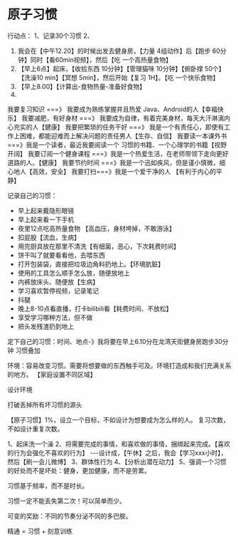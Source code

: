 
# 原子习惯

行动点：
1、记录30个习惯
2、


1. 我会在【中午12.20】的时候出发去健身房，【力量 4组动作】后【跑步 60分钟】同时【看60min视频】，然后【吃 一个高热量食物】
2. 【早上6点】起床，【收拾东西 10分钟】【管理猫咪 10分钟】【俯卧撑 50个】【洗澡10 min】【冥想 5min】，然后开始【复习 1H】。【吃 一个快乐食物】
3. 【早上8.00】【计算出-食物热量-准备好食物】
4.  


我要复习知识 ===》 我要成为熟练掌握并且热爱 Java、Android的人【幸福快乐】
我要减肥，有好身材 ===》 我要成为自律，有着完美身材，每天大汗淋漓内心充实的人【健康】
我要把繁琐的任务干好 ===》 我是一个有责任心，即使有工作上困难，都能迎难而上解决问题的责任男人【生存、自信】
我要读一本课外书 ===》我是一个读者，最近我要阅读一个 习惯的书籍、一个心理学的书籍【视野开阔】
我要订阅一个健身课程 ===》我是一个热爱生活，在老师带领下走向更好道路的人。【健康】
我要节约时间 ===》我是一个迅如疾风，但是谨小慎微，细心地人【高效，安全】
我要打扫===》我是一个爱干净的人 【有利于内心的平静】



记录自己的习惯：
* 早上起来戴隐形眼镜
* 早上起来看一下手机
* 夜里12点吃高热量食物 【高血压，身材垮掉，不敢游泳】
* 扣屁股【流血，生病】
* 用完厨具放在那里不清洗【有细菌，恶心，下次耗费时间】
* 饼干叫了就要看看他，去喂东西
* 打开包装袋，直接把垃圾边角料扔地上。【环境肮脏】
* 使用的工具怎么顺手怎么放，随便放地上
* 内裤放床头、随便放【生病】
* 学习喜欢暂停视频，记录笔记
* 抖腿
* 晚上8-10点看直播，打卡bilibili看【耗费时间、不放松】
* 享受学习哪种方法，但不做
* 把头发残渣扔到地上


定下自己的习惯：时间、地点-》我将要在早上6.10分在龙湾天街健身房跑步30分钟
习惯叠加

环境：容易改变习惯。需要将想要做的东西触手可及。环境打造成和我们充满关系的地方。
【家庭设置不同区域】

设计环境

打破丢掉所有坏习惯的源头


【原子习惯】1%，设立一个目标，不如设计为想要成为怎么样的人。
复习次数，不如设计重复次数。




1、起床洗一个澡
2、将需要完成的事情，和喜欢做的事情，捆绑起来完成。【喜欢的行为会强化不喜欢的行为】
---设计成，【午休】之后，我会【学习xxx小时】，然后【刷一会儿微博】
3、群体性行为
4、【分析出潜在动力】
5、强调一个习惯的好处而不是坏处：健身，更加健康，而不是劳累。


习惯基于频率，而不是时长。


习惯一定不能丢失第二次！可以简单而少。


可变的奖励：不同的节奏分泌不同的多巴胺。


精通 = 习惯 + 刻意训练 
